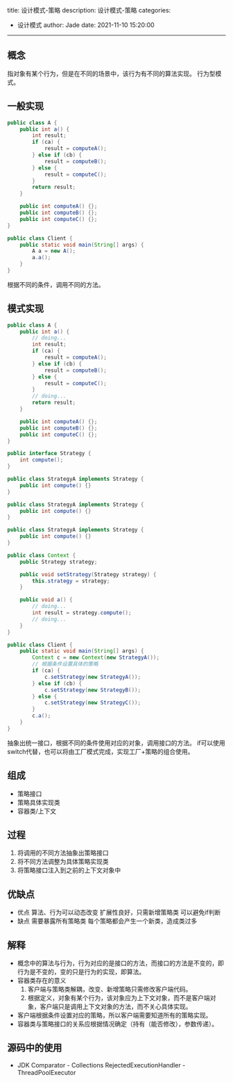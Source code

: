 title: 设计模式-策略
description: 设计模式-策略
categories:
  - 设计模式
author: Jade
date: 2021-11-10 15:20:00
---

## 概念
指对象有某个行为，但是在不同的场景中，该行为有不同的算法实现。
行为型模式。

## 一般实现
```java
public class A {
    public int a() {
        int result;
        if (ca) {
            result = computeA();
        } else if (cb) {
            result = computeB();
        } else {
            result = computeC();
        }
        return result;
    }

    public int computeA() {};
    public int computeB() {};
    public int computeC() {};
}

public class Client {
    public static void main(String[] args) {
        A a = new A();
        a.a();
    }
}
```
根据不同的条件，调用不同的方法。

## 模式实现
```java
public class A {
    public int a() {
        // doing...
        int result;
        if (ca) {
            result = computeA();
        } else if (cb) {
            result = computeB();
        } else {
            result = computeC();
        }
        // doing...
        return result;
    }

    public int computeA() {};
    public int computeB() {};
    public int computeC() {};
}

public interface Strategy {
    int compute();
}

public class StrategyA implements Strategy {
    public int compute() {}
}

public class StrategyA implements Strategy {
    public int compute() {}
}

public class StrategyA implements Strategy {
    public int compute() {}
}

public class Context {
    public Strategy strategy;

    public void setStrategy(Strategy strategy) {
        this.strategy = strategy;
    }

    public void a() {
        // doing...
        int result = strategy.compute();
        // doing...
    }
}

public class Client {
    public static void main(String[] args) {
        Context c = new Context(new StrategyA());
        // 根据条件设置具体的策略
        if (ca) {
            c.setStrategy(new StrategyA());
        } else if (cb) {
            c.setStrategy(new StrategyB());
        } else {
            c.setStrategy(new StrategyC());
        }
        c.a();
    }
}
```
抽象出统一接口，根据不同的条件使用对应的对象，调用接口的方法。
if可以使用switch代替，也可以将由工厂模式完成，实现工厂+策略的组合使用。

## 组成
- 策略接口
- 策略具体实现类
- 容器类/上下文

## 过程
1. 将调用的不同方法抽象出策略接口
2. 将不同方法调整为具体策略实现类
3. 将策略接口注入到之前的上下文对象中

## 优缺点
- 优点
  算法、行为可以动态改变
  扩展性良好，只需新增策略类
  可以避免if判断
- 缺点
  需要暴露所有策略类
  每个策略都会产生一个新类，造成类过多

## 解释
- 概念中的算法与行为，行为对应的是接口的方法，而接口的方法是不变的，即行为是不变的，变的只是行为的实现，即算法。
- 容器类存在的意义
    1. 客户端与策略类解耦，改变、新增策略只需修改客户端代码。
    2. 根据定义，对象有某个行为，该对象应为上下文对象，而不是客户端对象，客户端只是调用上下文对象的方法，而不关心具体实现。
- 客户端根据条件设置对应的策略，所以客户端需要知道所有的策略实现。
- 容器类与策略接口的关系应根据情况确定（持有（能否修改），参数传递）。

## 源码中的使用
- JDK
  Comparator - Collections
  RejectedExecutionHandler - ThreadPoolExecutor
